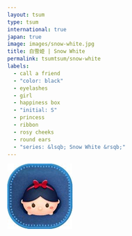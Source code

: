 ```yaml
---
layout: tsum
type: tsum
international: true
japan: true
image: images/snow-white.jpg
title: 白雪姫 | Snow White
permalink: tsumtsum/snow-white
labels:
  - call a friend
  - "color: black"
  - eyelashes
  - girl
  - happiness box
  - "initial: S"
  - princess
  - ribbon
  - rosy cheeks
  - round ears
  - "series: &lsqb; Snow White &rsqb;"
---
```

<img class="ui image" src="../images/snow-white.jpg">
